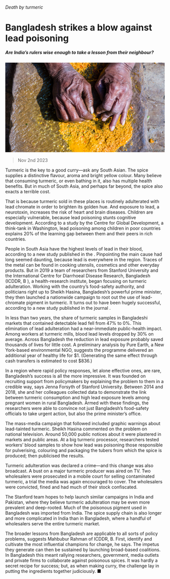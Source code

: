 ###### Death by turmeric

# Bangladesh strikes a blow against lead poisoning 

##### Are India’s rulers wise enough to take a lesson from their neighbour? 

![image](images/20231104_ASP002.jpg) 

> Nov 2nd 2023 

Turmeric is the key to a good curry—ask any South Asian. The spice supplies a distinctive flavour, aroma and bright yellow colour. Many believe that consuming turmeric, or even bathing in it, also has multiple health benefits. But in much of South Asia, and perhaps far beyond, the spice also exacts a terrible cost.

That is because turmeric sold in these places is routinely adulterated with lead chromate in order to brighten its golden hue. And exposure to lead, a neurotoxin, increases the risk of heart and brain diseases. Children are especially vulnerable, because lead poisoning stunts cognitive development. According to a study by the Centre for Global Development, a think-tank in Washington, lead poisoning among children in poor countries explains 20% of the learning gap between them and their peers in rich countries. 

People in South Asia have the highest levels of lead in their blood, according to a new study published in the . Pinpointing the main cause had long seemed daunting, because lead is everywhere in the region. Traces of the metal can be found in cooking utensils, cosmetics and other everyday products. But in 2019 a team of researchers from Stanford University and the International Centre for Diarrhoeal Disease Research, Bangladesh (ICDDR, B ), a health-research institute, began focusing on turmeric adulteration. Working with the country’s food-safety authority, and politicians right up to Sheikh Hasina, Bangladesh’s powerful prime minister, they then launched a nationwide campaign to root out the use of lead-chromate pigment in turmeric. It turns out to have been hugely successful, according to a new study published in the journal .

In less than two years, the share of turmeric samples in Bangladeshi markets that contained detectable lead fell from 47% to 0%. This elimination of lead adulteration had a near-immediate public-health impact. Among workers at turmeric mills, blood lead levels dropped by 30% on average. Across Bangladesh the reduction in lead exposure probably saved thousands of lives for little cost. A preliminary analysis by Pure Earth, a New York-based environmental NGO, suggests the programme delivered an additional year of healthy life for $1. (Generating the same effect through cash transfers is estimated to cost $836.)

In a region where rapid policy responses, let alone effective ones, are rare, Bangladesh’s success is all the more impressive. It was founded on recruiting support from policymakers by explaining the problem to them in a credible way, says Jenna Forsyth of Stanford University. Between 2014 and 2018, she and her colleagues collected data to demonstrate the link between turmeric consumption and high lead exposure levels among pregnant women in rural Bangladesh. Armed with these findings, the researchers were able to convince not just Bangladesh’s food-safety officials to take urgent action, but also the prime minister’s office.

The mass-media campaign that followed included graphic warnings about lead-tainted turmeric. Sheikh Hasina commented on the problem on national television. Around 50,000 public notices about it were plastered in markets and public areas. At a big turmeric processor, researchers tested workers’ blood samples to show how lead was poisoning those responsible for pulverising, colouring and packaging the tubers from which the spice is produced; then publicised the results. 

Turmeric adulteration was declared a crime—and this change was also broadcast. A bust on a major turmeric producer was aired on TV. Two wholesalers were prosecuted in a mobile court for selling contaminated turmeric, a trial the media was again encouraged to cover. The wholesalers were convicted, fined and had much of their stock confiscated. 

The Stanford team hopes to help launch similar campaigns in India and Pakistan, where they believe turmeric adulteration may be even more prevalent and deep-rooted. Much of the poisonous pigment used in Bangladesh was imported from India. The spice supply chain is also longer and more complicated in India than in Bangladesh, where a handful of wholesalers serve the entire turmeric market. 

The broader lessons from Bangladesh are applicable to all sorts of policy problems, suggests Mahbubur Rahman of ICDDR, B. First, identify and cultivate the most influential champions for change, he says. The impetus they generate can then be sustained by launching broad-based coalitions. In Bangladesh this meant rallying researchers, government, media outlets and private firms to collaborate against poisonous spices. It was hardly a secret recipe for success; but, as when making curry, the challenge lay in putting the ingredients together judiciously. ■ 

